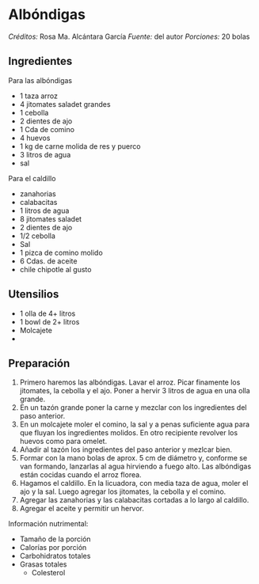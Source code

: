 # Albóndigas

*Créditos:* Rosa Ma. Alcántara García
*Fuente:* del autor
*Porciones:* 20 bolas


## Ingredientes

Para las albóndigas

- 1 taza arroz
- 4 jitomates saladet grandes
- 1 cebolla
- 2 dientes de ajo
- 1 Cda de comino
- 4 huevos
- 1 kg de carne molida de res y puerco
- 3 litros de agua
- sal

Para el caldillo
- zanahorias
- calabacitas
- 1 litros de agua
- 8 jitomates saladet
- 2 dientes de ajo
- 1/2 cebolla 
- Sal
- 1 pizca de comino molido
- 6 Cdas. de aceite
- chile chipotle al gusto

## Utensilios

- 1 olla de 4+ litros
- 1 bowl de 2+ litros
- Molcajete
- 


## Preparación

1. Primero haremos las albóndigas. Lavar el arroz. Picar finamente los jitomates, la cebolla y el ajo. Poner a hervir 3 litros de agua en una olla grande.
2. En un tazón grande poner la carne y mezclar con los ingredientes del paso anterior.
3. En un molcajete moler el comino, la sal y a penas suficiente agua para que fluyan los ingredientes molidos. En otro recipiente revolver los huevos como para omelet.
4. Añadir al tazón los ingredientes del paso anterior y mezlcar bien.
5. Formar con la mano bolas de aprox. 5 cm de diámetro y, conforme se van formando, lanzarlas al agua hirviendo a fuego alto. Las albóndigas están cocidas cuando el arroz florea.
6. Hagamos el caldillo. En la licuadora, con media taza de agua, moler el ajo y la sal. Luego agregar los jitomates, la cebolla y el comino.
7. Agregar las zanahorias y las calabacitas cortadas a lo largo al caldillo.
8. Agregar el aceite y permitir un hervor.


Información nutrimental:

- Tamaño de la porción
- Calorías por porción
- Carbohidratos totales
- Grasas totales
  - Colesterol


